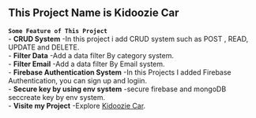 
## **This Project Name is Kidoozie Car**




**`Some Feature of This Project`**
<br/>
    - **CRUD System** -In this project i add CRUD system such as POST , READ, UPDATE and DELETE. 
    <br/>
    - **Filter Data** -Add a data filter By category system. 
    <br/>
    - **Filter Email** -Add a data filter By Email system. 
    <br/>
    - **Firebase Authentication System** -In this Projects I added Firebase Authentication, you can sign up and logiin. 
    <br/>
    - **Secure key by using env system** -secure firebase and mongoDB seccreate key by env system. 
    <br/>
    - **Visite my Project** -Explore [Kidoozie Car](https://kidoozie-car.web.app). 

    

    

    
   